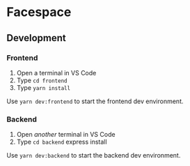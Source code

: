 # Facespace

## Development

### Frontend

1. Open a terminal in VS Code
2. Type `cd frontend`
3. Type `yarn install`

Use `yarn dev:frontend` to start the frontend dev environment.

### Backend

1. Open _another_ terminal in VS Code
2. Type `cd backend`
express install

Use `yarn dev:backend` to start the backend dev environment.
